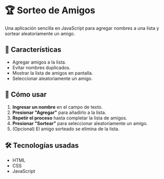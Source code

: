 # 🏆 Sorteo de Amigos

Una aplicación sencilla en JavaScript para agregar nombres a una lista y sortear aleatoriamente un amigo.  

## 📌 Características

- Agregar amigos a la lista.
- Evitar nombres duplicados.
- Mostrar la lista de amigos en pantalla.
- Seleccionar aleatoriamente un amigo.


## 🚀 Cómo usar

1. **Ingresar un nombre** en el campo de texto.
2. **Presionar "Agregar"** para añadirlo a la lista.
3. **Repetir el proceso** hasta completar la lista de amigos.
4. **Presionar "Sortear"** para seleccionar aleatoriamente un amigo.
5. (Opcional) El amigo sorteado se elimina de la lista.

## 🛠️ Tecnologías usadas

- HTML
- CSS
- JavaScript
